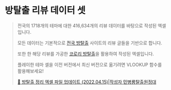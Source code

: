 # 방탈출 리뷰 데이터 셋

> 전국의 1718개의 테마에 대한 416,634개의 리뷰 데이터를 바탕으로 작성된 엑셀입니다.
>
> 모든 데이터는 기본적으로 [전국 방탈출](https://www.roomescape.co.kr/) 사이트의 리뷰 글들을 기반으로 합니다.
>
> 또한 한 해당 리뷰를 가공한 [코로리 방탈출](http://colory.mooo.com/)을 활용하여 작성된 엑셀입니다.
>
> 플레이한 테마 셀을 이전 버전에서 최신 버전으로 옮기려면 VLOOKUP 함수를 활용해보세요!
>
> [💸 방탈출 정리 엑셀 파일 업데이트 (2022.04.15)|작성자 민병룡탈출원정대](https://blog.naver.com/dragonyoo/222701834412)
